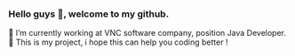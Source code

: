 ### Hello guys 👋, welcome to my github.
🔭 I’m currently working at VNC software company, position Java Developer.
🌱 This is my project, i hope this can help you coding better !

<!--
**nguyendai217/nguyendai217** is a ✨ _special_ ✨ repository because its `README.md` (this file) appears on your GitHub profile.

Here are some ideas to get you started:


-  I’m currently learning ...
- 👯 I’m looking to collaborate on ...
- 🤔 I’m looking for help with ...
- 💬 Ask me about ...
- 📫 How to reach me: ...
- 😄 Pronouns: ...
- ⚡ Fun fact: ...
-->
